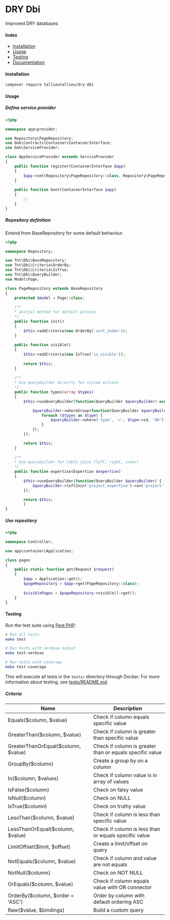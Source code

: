 # DRY Dbi
Improved DRY databases

#### Index

* [Installation](#installation)
* [Usage](#usage)
* [Testing](#testing)
* [Documentation](docs/index.md)

#### Installation
```bash
composer require tallieutallieu/dry-dbi
```

#### Usage

##### Define service provider
```php
<?php

namespace app\provider;

use Repository\PageRepository;
use Oak\Contracts\Container\ContainerInterface;
use Oak\ServiceProvider;

class AppServiceProvider extends ServiceProvider
{
	public function register(ContainerInterface $app)
	{
		$app->set(Repository\PageRepository::class, Repository\PageRepository::class);
	}
	
	public function boot(ContainerInterface $app)
	{
	    //
	}
}

```

##### Repository definition
Extend from BaseRepository for some default behaviour.
```php
<?php

namespace Repository;

use Tnt\Dbi\BaseRepository;
use Tnt\Dbi\Criteria\OrderBy;
use Tnt\Dbi\Criteria\IsTrue;
use Tnt\Dbi\QueryBuilder;
use Model\Page;

class PageRepository extends BaseRepository
{
	protected $model = Page::class;
	
	/**
	* Initial method for default actions
	*/
	public function init()
	{
		$this->addCriteria(new OrderBy('sort_index'));
	}
	
	public function visible()
	{
		$this->addCriteria(new IsTrue('is_visible'));
		
		return $this;
	}
	
	/**
	* Use querybuilder directly for custom actions
	*/
	public function types(array $types)
	{
		$this->useQueryBuilder(function(QueryBuilder $queryBuilder) use ($types) {

			$queryBuilder->whereGroup(function(QueryBuilder $queryBuilder) use ($types) {
				foreach ($types as $type) {
					$queryBuilder->where('type', '=', $type->id, 'OR');
				}
			});
		});

		return $this;
	}
	
	/**
	* Use querybuilder for table joins (left, right, inner)
	*/
	public function expertise(Expertise $expertise)
   	{
		$this->useQueryBuilder(function(QueryBuilder $queryBuilder) {
		    $queryBuilder->leftJoin('project_expertise')->on('project', '=', 'project.id');
		});

		return $this;
	    }
}
```

##### Use repository
```php
<?php

namespace Controller;

use app\container\Application;

class pages
{
    public static function get(Request $request)
    {
        $app = Application::get();
        $pageRepository = $app->get(PageRepository::class);
        
        $visiblePages = $pageRepository->visible()->get();
    }
}

```

#### Testing

Run the test suite using [Pest PHP](https://pestphp.com/):

```bash
# Run all tests
make test

# Run tests with verbose output  
make test-verbose

# Run tests with coverage
make test-coverage
```

This will execute all tests in the `tests/` directory through Docker. For more information about testing, see [tests/README.md](tests/README.md).

##### Criteria
Name					| Description
--------------------------------------- | ---------------------------------------------------------
Equals($column, $value)			| Check if column equals specific value
GreaterThan($column, $value)		| Check if column is greater than specific value
GreaterThanOrEqual($column, $value)	| Check if column is greater than or equals specific value
GroupBy($column)			| Create a group by on a column
In($column, $values)			| Check if column value is in array of values
IsFalse($column)			| Check on falsy value
IsNull($column)				| Check on NULL
IsTrue($column)				| Check on truthy value
LessThan($column, $value)		| Check if column is less than specific value
LessThanOrEqual($column, $value)	| Check if column is less than or equals specific value
LimitOffset($limit, $offset)		| Create a limit/offset on query
NotEquals($column, $value)		| Check if column and value are not equals
NotNull($column)			| Check on NOT NULL
OrEquals($column, $value)		| Check if column equals value with OR connector
OrderBy($column, $order = 'ASC')	| Order by column with default ordering ASC
Raw($value, $bindings)			| Build a custom query
